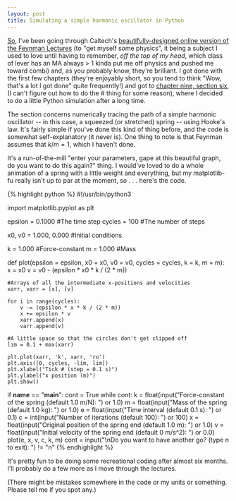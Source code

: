 ```yaml
---
layout: post
title: Simulating a simple harmonic oscillator in Python
---
```


[So](https://www.tbray.org/ongoing/When/201x/2015/04/11/So-What), I've been going through Caltech's [beautifully-designed online version of the Feynman Lectures](http://www.feynmanlectures.caltech.edu) (to "get myself some physics", it being a subject I used to love until having to remember, *off the top of my head*, which class of lever has an MA always > 1 kinda put me off physics and pushed me toward combi) and, as you probably know, they're brilliant. I got done with the first few chapters (they're enjoyably short, so you tend to think "Wow, that's a lot I got done" quite frequently!) and got to [chapter nine, section six](www.feynmanlectures.caltech.edu/I_09.html), (I can't figure out how to do the # thing for some reason), where I decided to do a little Python simulation after a long time.

The section concerns numerically tracing the path of a simple harmonic oscillator -- in this case, a squeezed (or stretched) spring -- using Hooke's law. It's fairly simple if you've done this kind of thing before, and the code is somewhat self-explanatory (it never is). One thing to note is that Feynman assumes that $k/m = 1$, which I haven't done.

It's a run-of-the-mill "enter your parameters, gape at this beautiful graph, do you want to do this again?" thing. I would've loved to do a whole animation of a spring with a little weight and everything, but my matplotlib-fu really isn't up to par at the moment, so . . . here's the code.

{% highlight python %}
#!/usr/bin/python3

import matplotlib.pyplot as plt

epsilon = 0.1000       #The time step
cycles = 100           #The number of steps

x0, v0 = 1.000, 0.000  #Initial conditions

k = 1.000              #Force-constant
m = 1.000              #Mass

def plot(epsilon = epsilon, x0 = x0, v0 = v0, cycles = cycles, k = k, m = m):
    x = x0
    v = v0 - (epsilon * x0 * k / (2 * m))
    
    #Arrays of all the intermediate x-positions and velocities
    xarr, varr = [x], [v]

    for i in range(cycles):
        v -= (epsilon * x * k / (2 * m))
        x += epsilon * v
        xarr.append(x)
        varr.append(v)

    #A little space so that the circles don't get clipped off 
    lim = 0.1 + max(xarr)

    plt.plot(xarr, 'k', xarr, 'ro')
    plt.axis([0, cycles, -lim, lim])
    plt.xlabel("Tick # (step = 0.1 s)")
    plt.ylabel("x position (m)")
    plt.show()

if __name__ == "__main__":
    cont = True
    while cont:
        k = float(input("Force-constant of the spring (default 1.0 m/N): ") or 1.0)
        m = float(input("Mass of the spring (default 1.0 kg): ") or 1.0)
        e = float(input("Time interval (default 0.1 s): ") or 0.1)
        c = int(input("Number of iterations (default 100): ") or 100)
        x = float(input("Original position of the spring end (default 1.0 m): ") or 1.0)
        v = float(input("Initial velocity of the spring end (default 0 m/s^2): ") or 0.0)
        plot(e, x, v, c, k, m)
        cont = input("\nDo you want to have another go? (type n to exit): ") != "n"
{% endhighlight %}

It's pretty fun to be doing some recreational coding after almost six months. I'll probably do a few more as I move through the lectures.

(There might be mistakes somewhere in the code or my units or something. Please tell me if you spot any.)

